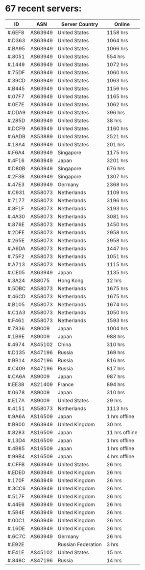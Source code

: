 # 67 recent servers:

| ID | ASN | Server Country | Online |
| ------ | ------ | ------ | ------ |
| #.6EF8 | AS63949 | United States | 1158 hrs |
| #.D363 | AS63949 | United States | 1064 hrs |
| #.BA95 | AS63949 | United States | 1066 hrs |
| #.8051 | AS63949 | United States | 554 hrs |
| #.1449 | AS63949 | United States | 1072 hrs |
| #.75DF | AS63949 | United States | 1060 hrs |
| #.39CD | AS63949 | United States | 1063 hrs |
| #.B445 | AS63949 | United States | 1156 hrs |
| #.07F7 | AS63949 | United States | 1165 hrs |
| #.0E7E | AS63949 | United States | 1062 hrs |
| #.DDA9 | AS63949 | United States | 396 hrs |
| #.285D | AS63949 | United States | 38 hrs |
| #.DCF9 | AS63949 | United States | 1160 hrs |
| #.6ADB | AS53889 | United States | 2521 hrs |
| #.18A4 | AS63949 | United States | 201 hrs |
| #.F6A4 | AS63949 | Singapore | 1175 hrs |
| #.4F16 | AS63949 | Japan | 3201 hrs |
| #.D80B | AS63949 | Singapore | 676 hrs |
| #.2F3B | AS63949 | Singapore | 1307 hrs |
| #.47E3 | AS63949 | Germany | 2368 hrs |
| #.C931 | AS58073 | Netherlands | 1109 hrs |
| #.7177 | AS58073 | Netherlands | 3196 hrs |
| #.8F1F | AS58073 | Netherlands | 3193 hrs |
| #.4A30 | AS58073 | Netherlands | 3081 hrs |
| #.876E | AS58073 | Netherlands | 1450 hrs |
| #.2DFE | AS58073 | Netherlands | 2958 hrs |
| #.265E | AS58073 | Netherlands | 2958 hrs |
| #.A6DA | AS58073 | Netherlands | 1447 hrs |
| #.75F2 | AS58073 | Netherlands | 1051 hrs |
| #.A713 | AS58073 | Netherlands | 1115 hrs |
| #.CE05 | AS63949 | Japan | 1135 hrs |
| #.3A24 | AS8075 | Hong Kong | 12 hrs |
| #.5DBC | AS58073 | Netherlands | 1675 hrs |
| #.46CD | AS58073 | Netherlands | 1675 hrs |
| #.B105 | AS58073 | Netherlands | 1674 hrs |
| #.C1A3 | AS58073 | Netherlands | 1050 hrs |
| #.F461 | AS58073 | Netherlands | 1593 hrs |
| #.7836 | AS9009 | Japan | 1004 hrs |
| #.1B9E | AS9009 | Japan | 988 hrs |
| #.4974 | AS45102 | China | 310 hrs |
| #.D135 | AS47196 | Russia | 169 hrs |
| #.BB14 | AS47196 | Russia | 816 hrs |
| #.C409 | AS47196 | Russia | 817 hrs |
| #.CA6A | AS9009 | Japan | 987 hrs |
| #.EE38 | AS21409 | France | 894 hrs |
| #.0678 | AS9009 | Japan | 310 hrs |
| #.E17A | AS9009 | United States | 29 hrs |
| #.4151 | AS58073 | Netherlands | 1113 hrs |
| #.9A6A | AS16509 | Japan | 1 hrs offline |
| #.B900 | AS63949 | United Kingdom | 30 hrs |
| #.8283 | AS16509 | Japan | 11 hrs offline |
| #.13D4 | AS16509 | Japan | 1 hrs offline |
| #.4B85 | AS16509 | Japan | 1 hrs offline |
| #.99B4 | AS16509 | Japan | 4 hrs offline |
| #.CFFB | AS63949 | United States | 26 hrs |
| #.EDED | AS63949 | United Kingdom | 26 hrs |
| #.170F | AS63949 | United Kingdom | 26 hrs |
| #.3CC6 | AS63949 | United Kingdom | 26 hrs |
| #.517F | AS63949 | United Kingdom | 26 hrs |
| #.44E6 | AS63949 | United Kingdom | 26 hrs |
| #.5B4E | AS63949 | United Kingdom | 26 hrs |
| #.00C1 | AS63949 | United Kingdom | 26 hrs |
| #.16DE | AS63949 | United Kingdom | 26 hrs |
| #.6C7C | AS63949 | Germany | 26 hrs |
| #.E92E |  | Russian Federation | 3 hrs |
| #.E41E | AS45102 | United States | 15 hrs |
| #.848C | AS47196 | Russia | 14 hrs |

